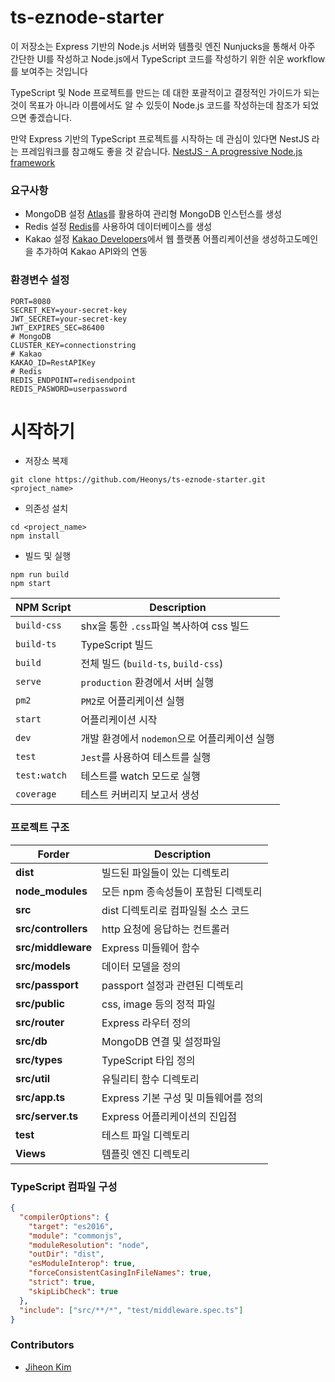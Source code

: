 # ts-eznode-starter

이 저장소는 Express 기반의 Node.js 서버와 템플릿 엔진 Nunjucks을 통해서 아주 간단한 UI를 작성하고 Node.js에서 TypeScript 코드를 작성하기 위한 쉬운 workflow를 보여주는 것입니다

TypeScript 및 Node 프로젝트를 만드는 데 대한 포괄적이고 결정적인 가이드가 되는 것이 목표가 아니라 이름에서도 알 수 있듯이 Node.js 코드를 작성하는데 참조가 되었으면 좋겠습니다.

만약 Express 기반의 TypeScript 프로젝트를 시작하는 데 관심이 있다면 NestJS 라는 프레임워크를 참고해도 좋을 것 같습니다. [NestJS - A progressive Node.js framework](https://nestjs.com)

### 요구사항

- MongoDB 설정
  [Atlas](https://www.mongodb.com/atlas)를 활용하여 관리형 MongoDB 인스턴스를 생성
- Redis 설정
  [Redis](https://redis.com/)를 사용하여 데이터베이스를 생성
- Kakao 설정
  [Kakao Developers](https://developers.kakao.com/)에서 웹 플랫폼 어플리케이션을 생성하고도메인을 추가하여 Kakao API와의 연동

### 환경변수 설정

```env
PORT=8080
SECRET_KEY=your-secret-key
JWT_SECRET=your-secret-key
JWT_EXPIRES_SEC=86400
# MongoDB
CLUSTER_KEY=connectionstring
# Kakao
KAKAO_ID=RestAPIKey
# Redis
REDIS_ENDPOINT=redisendpoint
REDIS_PASWORD=userpassword
```

# 시작하기

- 저장소 복제

```
git clone https://github.com/Heonys/ts-eznode-starter.git <project_name>
```

- 의존성 설치

```
cd <project_name>
npm install
```

- 빌드 및 실행

```
npm run build
npm start
```

| NPM Script   | Description                                   |
| ------------ | --------------------------------------------- |
| `build-css`  | shx을 통한 `.css`파일 복사하여 css 빌드       |
| `build-ts`   | TypeScript 빌드                               |
| `build`      | 전체 빌드 (`build-ts`, `build-css`)           |
| `serve`      | `production` 환경에서 서버 실행               |
| `pm2`        | `PM2`로 어플리케이션 실행                     |
| `start`      | 어플리케이션 시작                             |
| `dev`        | 개발 환경에서 `nodemon`으로 어플리케이션 실행 |
| `test`       | `Jest`를 사용하여 테스트를 실행               |
| `test:watch` | 테스트를 watch 모드로 실행                    |
| `coverage`   | 테스트 커버리지 보고서 생성                   |

### 프로젝트 구조

| Forder              | Description                          |
| ------------------- | ------------------------------------ |
| **dist**            | 빌드된 파일들이 있는 디렉토리        |
| **node_modules**    | 모든 npm 종속성들이 포함된 디렉토리  |
| **src**             | dist 디렉토리로 컴파일될 소스 코드   |
| **src/controllers** | http 요청에 응답하는 컨트롤러        |
| **src/middleware**  | Express 미들웨어 함수                |
| **src/models**      | 데이터 모델을 정의                   |
| **src/passport**    | passport 설정과 관련된 디렉토리      |
| **src/public**      | css, image 등의 정적 파일            |
| **src/router**      | Express 라우터 정의                  |
| **src/db**          | MongoDB 연결 및 설정파일             |
| **src/types**       | TypeScript 타입 정의                 |
| **src/util**        | 유틸리티 함수 디렉토리               |
| **src/app.ts**      | Express 기본 구성 및 미들웨어를 정의 |
| **src/server.ts**   | Express 어플리케이션의 진입점        |
| **test**            | 테스트 파일 디렉토리                 |
| **Views**           | 템플릿 엔진 디렉토리                 |

### TypeScript 컴파일 구성

```json
{
  "compilerOptions": {
    "target": "es2016",
    "module": "commonjs",
    "moduleResolution": "node",
    "outDir": "dist",
    "esModuleInterop": true,
    "forceConsistentCasingInFileNames": true,
    "strict": true,
    "skipLibCheck": true
  },
  "include": ["src/**/*", "test/middleware.spec.ts"]
}
```



### Contributors

- [Jiheon Kim](https://github.com/Heonys)
